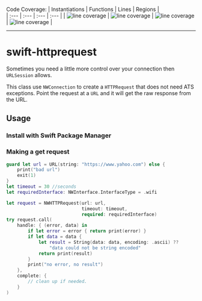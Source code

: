 Code Coverage:
| Instantiations | Functions | Lines | Regions |  
| :--- | :--- | :--- | :--- |
| ![line coverage](https://gist.githubusercontent.com/popmedic/91a7a42d5a8b205ed4d4da6553969aa7/raw/swift-httprequesting-instantiations-coverage.svg) | ![line coverage](https://gist.githubusercontent.com/popmedic/66bf591f9bf0903867893afad30b8b2c/raw/swift-httprequesting-functions-coverage.svg) | ![line coverage](https://gist.githubusercontent.com/popmedic/85d803a29268ce9ae5a6e59f3d8f7882/raw/swift-httprequesting-lines-coverage.svg) | ![line coverage](https://gist.githubusercontent.com/popmedic/ac14c03f4beef83001796db0c3a4c112/raw/swift-httprequesting-regions-coverage.svg) |

---
# swift-httprequest

Sometimes you need a little more control over your connection then `URLSession` allows.

This class use `NWConnection` to create a `HTTPRequest` that does not need ATS exceptions. 
Point the request at a `URL` and it will get the raw response from the URL.  

## Usage

### Install with Swift Package Manager

### Making a get request

```swift
guard let url = URL(string: "https://www.yahoo.com") else {
	print("bad url")
	exit(1)
}
let timeout = 30 //seconds
let requiredInterface: NWInterface.InterfaceType = .wifi

let request = NWHTTPRequest(url: url,
                            timeout: timeout,
                            required: requiredInterface)
try request.call(
    handle: { (error, data) in
        if let error = error { return print(error) }
        if let data = data {
            let result = String(data: data, encoding: .ascii) ??
                "data could not be string encoded"
            return print(result)
        }
        print("no error, no result")
    },
    complete: {
        // clean up if needed.
    }
)
```
